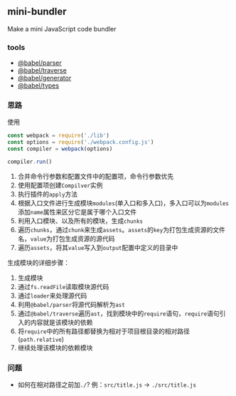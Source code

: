 ## mini-bundler

Make a mini JavaScript code bundler

### tools

* [@babel/parser](https://github.com/jamiebuilds/babel-handbook/blob/master/translations/en/plugin-handbook.md#babel-parser)
* [@babel/traverse](https://github.com/jamiebuilds/babel-handbook/blob/master/translations/en/plugin-handbook.md#toc-babel-traverse)
* [@babel/generator](https://github.com/jamiebuilds/babel-handbook/blob/master/translations/en/plugin-handbook.md#babel-generator)
* [@babel/types](https://github.com/jamiebuilds/babel-handbook/blob/master/translations/en/plugin-handbook.md#toc-babel-types)

### 思路

使用

```javascript
const webpack = require('./lib')
const options = require('./webpack.config.js')
const compiler = webpack(options)

compiler.run()
```

1. 合并命令行参数和配置文件中的配置项，命令行参数优先
2. 使用配置项创建`Compilver`实例
3. 执行插件的`apply`方法
4. 根据入口文件进行生成模块`modules`(单入口和多入口)，多入口可以为`modules`添加`name`属性来区分它是属于哪个入口文件
5. 利用入口模块、以及所有的模块，生成`chunks`
6. 遍历`chunks`，通过`chunk`来生成`assets`。`assets`的`key`为打包生成资源的文件名，`value`为打包生成资源的源代码
7. 遍历`assets`，将其`value`写入到`output`配置中定义的目录中

生成模块的详细步骤：

1. 生成模块
2. 通过`fs.readFile`读取模块源代码
3. 通过`loader`来处理源代码
4. 利用`@babel/parser`将源代码解析为`ast`
5. 通过`@babel/traverse`遍历`ast`，找到模块中的`require`语句，`require`语句引入的内容就是该模块的依赖
6. 将`require`中的所有路径都替换为相对于项目根目录的相对路径(`path.relative`)
7. 继续处理该模块的依赖模块

### 问题

* 如何在相对路径之前加`./`? 例：`src/title.js` -> `./src/title.js`
